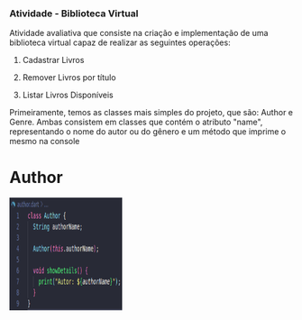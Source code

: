 ### Atividade - Biblioteca Virtual

Atividade avaliativa que consiste na criação e implementação de uma biblioteca virtual capaz de realizar as seguintes operações:

1. Cadastrar Livros

2. Remover Livros por título 

3. Listar Livros Disponíveis

Primeiramente, temos as classes mais simples do projeto, que são: Author e Genre. Ambas consistem em classes que contém o atributo "name", representando o nome do autor ou do gênero e um método que imprime o mesmo na console

# Author
<img align="center" alt="author-class" height="200" width="200" src="https://github.com/carlos-daniel8/biblioteca-virtual/blob/main/assets/author.png">
<img align="center" alt="genre-class" height="40" width="50" src=">


- Documente seu código adequadamente, explicando o propósito de cada método e classe.

